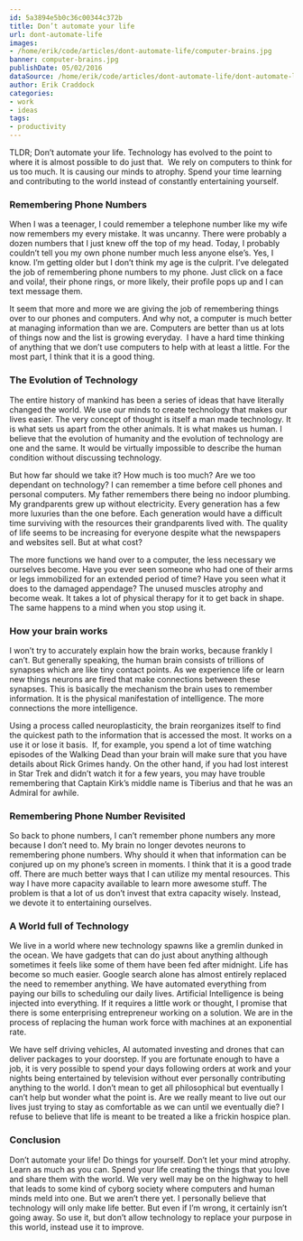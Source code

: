 ```yaml
---
id: 5a3894e5b0c36c00344c372b
title: Don’t automate your life
url: dont-automate-life
images:
- /home/erik/code/articles/dont-automate-life/computer-brains.jpg
banner: computer-brains.jpg
publishDate: 05/02/2016
dataSource: /home/erik/code/articles/dont-automate-life/dont-automate-life.md
author: Erik Craddock
categories:
- work
- ideas
tags:
- productivity
---
```

TLDR; Don’t automate your life. Technology has evolved to the point to where it is almost possible to do just that.  We rely on computers to think for us too much. It is causing our minds to atrophy. Spend your time learning and contributing to the world instead of constantly entertaining yourself.

### Remembering Phone Numbers

When I was a teenager, I could remember a telephone number like my wife now remembers my every mistake. It was uncanny. There were probably a dozen numbers that I just knew off the top of my head. Today, I probably couldn’t tell you my own phone number much less anyone else’s. Yes, I know. I’m getting older but I don’t think my age is the culprit. I’ve delegated the job of remembering phone numbers to my phone. Just click on a face and voila!, their phone rings, or more likely, their profile pops up and I can text message them.

It seem that more and more we are giving the job of remembering things over to our phones and computers. And why not, a computer is much better at managing information than we are. Computers are better than us at lots of things now and the list is growing everyday.  I have a hard time thinking of anything that we don’t use computers to help with at least a little. For the most part, I think that it is a good thing. 

### The Evolution of Technology

The entire history of mankind has been a series of ideas that have literally changed the world. We use our minds to create technology that makes our lives easier. The very concept of thought is itself a man made technology. It is what sets us apart from the other animals. It is what makes us human. I believe that the evolution of humanity and the evolution of technology are one and the same. It would be virtually impossible to describe the human condition without discussing technology.

But how far should we take it? How much is too much? Are we too dependant on technology? I can remember a time before cell phones and personal computers. My father remembers there being no indoor plumbing. My grandparents grew up without electricity. Every generation has a few more luxuries than the one before. Each generation would have a difficult time surviving with the resources their grandparents lived with. The quality of life seems to be increasing for everyone despite what the newspapers and websites sell. But at what cost?

The more functions we hand over to a computer, the less necessary we ourselves become. Have you ever seen someone who had one of their arms or legs immobilized for an extended period of time? Have you seen what it does to the damaged appendage? The unused muscles atrophy and become weak. It takes a lot of physical therapy for it to get back in shape. The same happens to a mind when you stop using it.

### How your brain works

I won’t try to accurately explain how the brain works, because frankly I can’t. But generally speaking, the human brain consists of trillions of synapses which are like tiny contact points. As we experience life or learn new things neurons are fired that make connections between these synapses. This is basically the mechanism the brain uses to remember information. It is the physical manifestation of intelligence. The more connections the more intelligence. 

Using a process called neuroplasticity, the brain reorganizes itself to find the quickest path to the information that is accessed the most. It works on a use it or lose it basis.  If, for example, you spend a lot of time watching episodes of the Walking Dead than your brain will make sure that you have details about Rick Grimes handy. On the other hand, if you had lost interest in Star Trek and didn’t watch it for a few years, you may have trouble remembering that Captain Kirk’s middle name is Tiberius and that he was an Admiral for awhile.

### Remembering Phone Number Revisited

So back to phone numbers, I can’t remember phone numbers any more because I don’t need to. My brain no longer devotes neurons to remembering phone numbers. Why should it when that information can be conjured up on my phone’s screen in moments. I think that it is a good trade off. There are much better ways that I can utilize my mental resources. This way I have more capacity available to learn more awesome stuff. The problem is that a lot of us don’t invest that extra capacity wisely. Instead, we devote it to entertaining ourselves.

### A World full of Technology

We live in a world where new technology spawns like a gremlin dunked in the ocean. We have gadgets that can do just about anything although sometimes it feels like some of them have been fed after midnight. Life has become so much easier. Google search alone has almost entirely replaced the need to remember anything. We have automated everything from paying our bills to scheduling our daily lives. Artificial Intelligence is being injected into everything. If it requires a little work or thought, I promise that there is some enterprising entrepreneur working on a solution. We are in the process of replacing the human work force with machines at an exponential rate.

We have self driving vehicles, AI automated investing and drones that can deliver packages to your doorstep. If you are fortunate enough to have a job, it is very possible to spend your days following orders at work and your nights being entertained by television without ever personally contributing anything to the world. I don’t mean to get all philosophical but eventually I can’t help but wonder what the point is. Are we really meant to live out our lives just trying to stay as comfortable as we can until we eventually die? I refuse to believe that life is meant to be treated a like a frickin hospice plan.

### Conclusion

Don’t automate your life! Do things for yourself. Don’t let your mind atrophy. Learn as much as you can. Spend your life creating the things that you love and share them with the world. We very well may be on the highway to hell that leads to some kind of cyborg society where computers and human minds meld into one. But we aren’t there yet. I personally believe that technology will only make life better. But even if I’m wrong, it certainly isn’t going away. So use it, but don’t allow technology to replace your purpose in this world, instead use it to improve.
